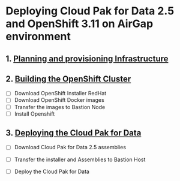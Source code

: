 # Deploying Cloud Pak for Data 2.5 and OpenShift 3.11 on AirGap environment 



## 1. [Planning and provisioning Infrastructure](https://www.ibm.com/support/producthub/icpdata/docs/view/plan-and-install/SSQNUZ_current/cpd/plan/architecture.html?t=Plan%20and%20install&p=plan-and-install)

## 2. [Building the OpenShift Cluster](OCP311.md)
* [ ] Download OpenShift Installer RedHat 
* [ ] Download OpenShift Docker images
* [ ] Transfer the images to Bastion Node
* [ ] Install Openshift

## 3. [Deploying the Cloud Pak for Data]( https://www.ibm.com/support/producthub/icpdata/docs/view/plan-and-install/SSQNUZ_current/cpd/plan/planning.html?t=Plan%20and%20install&p=plan-and-install)
* [ ] Download Cloud Pak for Data 2.5 assemblies
* [ ] Transfer the installer and Assemblies to Bastion Host
* [ ] Deploy the Cloud Pak for Data

